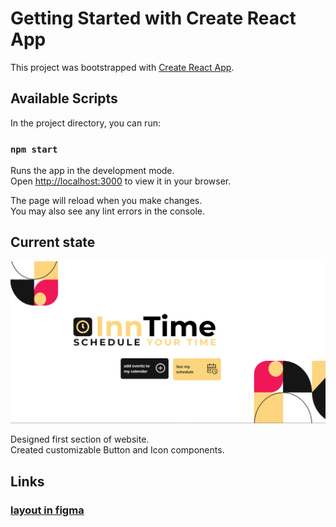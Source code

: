 # Getting Started with Create React App

This project was bootstrapped with [Create React App](https://github.com/facebook/create-react-app).

## Available Scripts

In the project directory, you can run:

### `npm start`

Runs the app in the development mode.\
Open [http://localhost:3000](http://localhost:3000) to view it in your browser.

The page will reload when you make changes.\
You may also see any lint errors in the console.

## Current state
![img.png](img.png)

Designed first section of website. \
Created customizable Button and Icon components.

## Links
### [layout in figma](https://www.figma.com/file/AzFwk8iwlLVP2j3rxVydNh/InnTime?type=design&node-id=0%3A1&t=n4lCEVnVnHJ4s9W3-1)